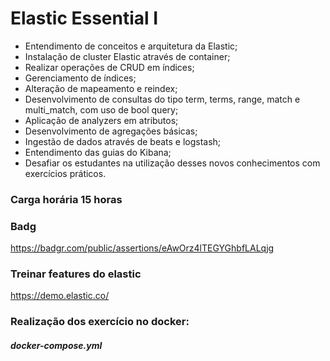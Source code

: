 # Elastic Essential I

- Entendimento de conceitos e arquitetura da Elastic; 
- Instalação de cluster Elastic através de container;
- Realizar operações de CRUD em índices;
- Gerenciamento de índices;
- Alteração de mapeamento e reindex;
- Desenvolvimento de consultas do tipo term, terms, range, match e multi_match, com uso de bool query; 
- Aplicação de analyzers em atributos;
- Desenvolvimento de agregações básicas;
- Ingestão de dados através de beats e logstash;
- Entendimento das guias do Kibana;
- Desafiar os estudantes na utilização desses novos conhecimentos com exercícios práticos.

### Carga horária 15 horas

### Badg
https://badgr.com/public/assertions/eAwOrz4lTEGYGhbfLALqjg


### Treinar features do elastic
https://demo.elastic.co/


### Realização dos exercício no docker:

##### docker-compose.yml

```

```
